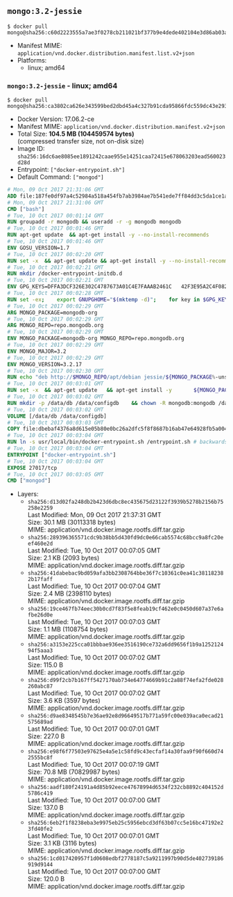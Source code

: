 ## `mongo:3.2-jessie`

```console
$ docker pull mongo@sha256:c60d2223555a7ae3f0278cb211021bf377b9e4dede402104e3d86ab03a2f5ff4
```

-	Manifest MIME: `application/vnd.docker.distribution.manifest.list.v2+json`
-	Platforms:
	-	linux; amd64

### `mongo:3.2-jessie` - linux; amd64

```console
$ docker pull mongo@sha256:ca3802ca626e343599bed2dbd45a4c327b91cda95866fdc559dc43e2934fe6a0
```

-	Docker Version: 17.06.2-ce
-	Manifest MIME: `application/vnd.docker.distribution.manifest.v2+json`
-	Total Size: **104.5 MB (104459574 bytes)**  
	(compressed transfer size, not on-disk size)
-	Image ID: `sha256:16dc6ae8085ee1891242caae955e14251caa72415e678063203ead560023d28d`
-	Entrypoint: `["docker-entrypoint.sh"]`
-	Default Command: `["mongod"]`

```dockerfile
# Mon, 09 Oct 2017 21:31:06 GMT
ADD file:187fe0df97a4c52984a518a454fb7ab3984ae7b541ede7ff84dd3c5da1ce1a59 in / 
# Mon, 09 Oct 2017 21:31:06 GMT
CMD ["bash"]
# Tue, 10 Oct 2017 00:01:14 GMT
RUN groupadd -r mongodb && useradd -r -g mongodb mongodb
# Tue, 10 Oct 2017 00:01:46 GMT
RUN apt-get update 	&& apt-get install -y --no-install-recommends 		ca-certificates			jq 		numactl 	&& rm -rf /var/lib/apt/lists/*
# Tue, 10 Oct 2017 00:01:46 GMT
ENV GOSU_VERSION=1.7
# Tue, 10 Oct 2017 00:02:20 GMT
RUN set -x 	&& apt-get update && apt-get install -y --no-install-recommends wget && rm -rf /var/lib/apt/lists/* 	&& wget -O /usr/local/bin/gosu "https://github.com/tianon/gosu/releases/download/$GOSU_VERSION/gosu-$(dpkg --print-architecture)" 	&& wget -O /usr/local/bin/gosu.asc "https://github.com/tianon/gosu/releases/download/$GOSU_VERSION/gosu-$(dpkg --print-architecture).asc" 	&& export GNUPGHOME="$(mktemp -d)" 	&& gpg --keyserver ha.pool.sks-keyservers.net --recv-keys B42F6819007F00F88E364FD4036A9C25BF357DD4 	&& gpg --batch --verify /usr/local/bin/gosu.asc /usr/local/bin/gosu 	&& rm -r "$GNUPGHOME" /usr/local/bin/gosu.asc 	&& chmod +x /usr/local/bin/gosu 	&& gosu nobody true 	&& apt-get purge -y --auto-remove wget
# Tue, 10 Oct 2017 00:02:21 GMT
RUN mkdir /docker-entrypoint-initdb.d
# Tue, 10 Oct 2017 00:02:21 GMT
ENV GPG_KEYS=DFFA3DCF326E302C4787673A01C4E7FAAAB2461C 	42F3E95A2C4F08279C4960ADD68FA50FEA312927
# Tue, 10 Oct 2017 00:02:28 GMT
RUN set -ex; 	export GNUPGHOME="$(mktemp -d)"; 	for key in $GPG_KEYS; do 		gpg --keyserver ha.pool.sks-keyservers.net --recv-keys "$key"; 	done; 	gpg --export $GPG_KEYS > /etc/apt/trusted.gpg.d/mongodb.gpg; 	rm -r "$GNUPGHOME"; 	apt-key list
# Tue, 10 Oct 2017 00:02:29 GMT
ARG MONGO_PACKAGE=mongodb-org
# Tue, 10 Oct 2017 00:02:29 GMT
ARG MONGO_REPO=repo.mongodb.org
# Tue, 10 Oct 2017 00:02:29 GMT
ENV MONGO_PACKAGE=mongodb-org MONGO_REPO=repo.mongodb.org
# Tue, 10 Oct 2017 00:02:29 GMT
ENV MONGO_MAJOR=3.2
# Tue, 10 Oct 2017 00:02:29 GMT
ENV MONGO_VERSION=3.2.17
# Tue, 10 Oct 2017 00:02:30 GMT
RUN echo "deb http://$MONGO_REPO/apt/debian jessie/${MONGO_PACKAGE%-unstable}/$MONGO_MAJOR main" | tee "/etc/apt/sources.list.d/${MONGO_PACKAGE%-unstable}.list"
# Tue, 10 Oct 2017 00:03:01 GMT
RUN set -x 	&& apt-get update 	&& apt-get install -y 		${MONGO_PACKAGE}=$MONGO_VERSION 		${MONGO_PACKAGE}-server=$MONGO_VERSION 		${MONGO_PACKAGE}-shell=$MONGO_VERSION 		${MONGO_PACKAGE}-mongos=$MONGO_VERSION 		${MONGO_PACKAGE}-tools=$MONGO_VERSION 	&& rm -rf /var/lib/apt/lists/* 	&& rm -rf /var/lib/mongodb 	&& mv /etc/mongod.conf /etc/mongod.conf.orig
# Tue, 10 Oct 2017 00:03:02 GMT
RUN mkdir -p /data/db /data/configdb 	&& chown -R mongodb:mongodb /data/db /data/configdb
# Tue, 10 Oct 2017 00:03:02 GMT
VOLUME [/data/db /data/configdb]
# Tue, 10 Oct 2017 00:03:03 GMT
COPY file:dbebaf4376a8d615e05b80e0bc26a2dfc5f8f8687b16ab47e64928fb5a00498d in /usr/local/bin/ 
# Tue, 10 Oct 2017 00:03:04 GMT
RUN ln -s usr/local/bin/docker-entrypoint.sh /entrypoint.sh # backwards compat
# Tue, 10 Oct 2017 00:03:04 GMT
ENTRYPOINT ["docker-entrypoint.sh"]
# Tue, 10 Oct 2017 00:03:04 GMT
EXPOSE 27017/tcp
# Tue, 10 Oct 2017 00:03:05 GMT
CMD ["mongod"]
```

-	Layers:
	-	`sha256:d13d02fa248db2b423d6dbc8ec435675d23122f3939b5278b2156b75258e2259`  
		Last Modified: Mon, 09 Oct 2017 21:37:31 GMT  
		Size: 30.1 MB (30113318 bytes)  
		MIME: application/vnd.docker.image.rootfs.diff.tar.gzip
	-	`sha256:289396365571cdc9b38bb5d430fd9dc0e66cab5574c68bcc9a8fc20eef460e2d`  
		Last Modified: Tue, 10 Oct 2017 00:07:05 GMT  
		Size: 2.1 KB (2093 bytes)  
		MIME: application/vnd.docker.image.rootfs.diff.tar.gzip
	-	`sha256:41dabebac9bd059afa3bb2308764bbe36f7c10361c0ea41c381182382b17faff`  
		Last Modified: Tue, 10 Oct 2017 00:07:04 GMT  
		Size: 2.4 MB (2398110 bytes)  
		MIME: application/vnd.docker.image.rootfs.diff.tar.gzip
	-	`sha256:19ce467fb74eec30b0cd7f83f5e8feab19cf462e0c0450d607a37e6afbe26d0e`  
		Last Modified: Tue, 10 Oct 2017 00:07:03 GMT  
		Size: 1.1 MB (1108754 bytes)  
		MIME: application/vnd.docker.image.rootfs.diff.tar.gzip
	-	`sha256:a3153e225cca01bbbae936ee3516190ce732a6dd9656f1b9a125212494f5aaa3`  
		Last Modified: Tue, 10 Oct 2017 00:07:02 GMT  
		Size: 115.0 B  
		MIME: application/vnd.docker.image.rootfs.diff.tar.gzip
	-	`sha256:d99f2cb7b167ff5427170ab734e64774669b91c2a88f74efa2fde028260abc87`  
		Last Modified: Tue, 10 Oct 2017 00:07:02 GMT  
		Size: 3.6 KB (3597 bytes)  
		MIME: application/vnd.docker.image.rootfs.diff.tar.gzip
	-	`sha256:d9ae8348545b7e36ae92e8d96649517b771a59fc00e039aca0ecad21575689ad`  
		Last Modified: Tue, 10 Oct 2017 00:07:01 GMT  
		Size: 227.0 B  
		MIME: application/vnd.docker.image.rootfs.diff.tar.gzip
	-	`sha256:e98f6f77503e97625e4a5e1c58fd9c43ecfaf14a30faa9f90f660d742555bc8f`  
		Last Modified: Tue, 10 Oct 2017 00:07:19 GMT  
		Size: 70.8 MB (70829987 bytes)  
		MIME: application/vnd.docker.image.rootfs.diff.tar.gzip
	-	`sha256:aadf180f24191a4d85b92eece47678994d6534f232cb8892c404152d5786c419`  
		Last Modified: Tue, 10 Oct 2017 00:07:00 GMT  
		Size: 137.0 B  
		MIME: application/vnd.docker.image.rootfs.diff.tar.gzip
	-	`sha256:6eb2f1f8238eba3e9975eb25c5956ebcd3df63b07cc5e16bc47192e23fd40fe2`  
		Last Modified: Tue, 10 Oct 2017 00:07:01 GMT  
		Size: 3.1 KB (3116 bytes)  
		MIME: application/vnd.docker.image.rootfs.diff.tar.gzip
	-	`sha256:1cd017420957f1d0608edbf2778187c5a9211997b90d5de402739186919d9144`  
		Last Modified: Tue, 10 Oct 2017 00:07:00 GMT  
		Size: 120.0 B  
		MIME: application/vnd.docker.image.rootfs.diff.tar.gzip
